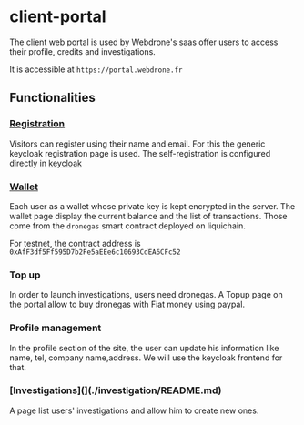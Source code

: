 # client-portal

The client web portal is used by Webdrone's saas offer users to access their profile, credits and investigations.

It is accessible at `https://portal.webdrone.fr`

## Functionalities

### [Registration](./onboarding/README.md)
Visitors can register using their name and email.
For this the generic keycloak registration page is used.
The self-registration is configured directly in [keycloak](https://www.keycloak.org/docs/latest/server_admin/#con-user-registration_server_administration_guide)


### [Wallet](./wallet/README.md)
Each user as a wallet whose private key is kept encrypted in the server.
The wallet page display the current balance and the list of transactions.
Those come from the `dronegas` smart contract deployed on liquichain. 

For testnet, the contract address is `0xAfF3df5Ff595D7b2Fe5aEEe6c10693CdEA6CFc52`

### Top up
In order to launch investigations, users need dronegas.
A Topup page on the portal allow to buy dronegas with Fiat money using paypal.

### Profile management
In the profile section of the site, the user can update his information like name, tel, company name,address.
We will use the keycloak frontend for that.

### [Investigations](](./investigation/README.md)
A page list users' investigations and allow him to create new ones.

